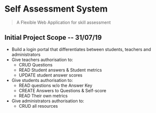 # Self Assessment System
> A Flexible Web Application for skill assessment

## Initial Project Scope -- 31/07/19
* Build a login portal that differentiates between students, teachers and administrators
* Give teachers authorisation to:
  * CRUD Questions
  * READ Student answers & Student metrics
  * UPDATE student answer scores
* Give students authorisation to:
  * READ questions w/o the Answer Key
  * CREATE Answers to Questions & Self-score
  * READ Their own metrics
* Give administrators authorisation to:
  * CRUD all resources